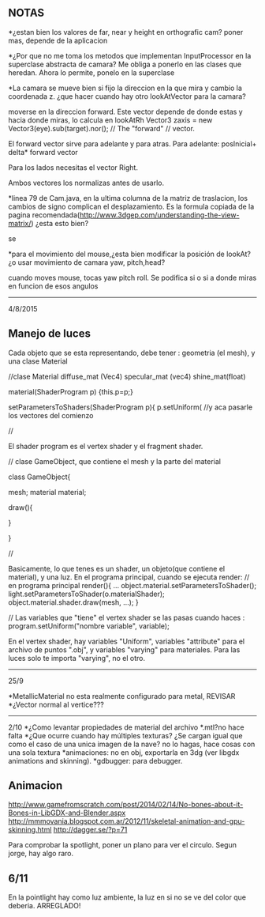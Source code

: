 NOTAS
------
*¿estan bien los valores de far, near y height en orthografic cam?
poner mas, depende de la aplicacion

*¿Por que no me toma los metodos que implementan InputProcessor en la superclase abstracta de camara? 
Me obliga a ponerlo en las clases que heredan.
Ahora lo permite, ponelo en la superclase

*La camara se mueve bien si fijo la direccion en la que mira y cambio la coordenada z. ¿que hacer cuando hay
 otro lookAtVector 
para la camara?

moverse en la direccion forward. Este vector depende de donde estas y hacia donde miras, lo calcula en  lookAtRh
Vector3 zaxis = new Vector3(eye).sub(target).nor(); // The "forward"
															// vector.
															
El forward vector sirve para adelante y para atras.
Para adelante: posInicial+ delta* forward vector

Para los lados necesitas el vector Right.


Ambos vectores los normalizas antes de usarlo.

															
															

*linea 79 de Cam.java, en la ultima columna de la matriz de traslacion, los cambios de signo complican el desplazamiento.
Es la formula copiada de la pagina recomendada(http://www.3dgep.com/understanding-the-view-matrix/) 
¿esta esto bien?

 se
 
*para el movimiento del mouse,¿esta bien modificar la posición de lookAt? ¿o usar movimiento de camara yaw, pitch,head?

cuando moves mouse, tocas yaw pitch roll. Se podifica si o si a donde miras en funcion de esos angulos


__________________________________
4/8/2015

Manejo de luces
--------------



Cada objeto que se esta representando, debe tener : geometria (el mesh), y una clase Material


//clase Material
diffuse_mat (Vec4)
specular_mat (vec4)
shine_mat(float)

material(ShaderProgram p)
	{this.p=p;}
	
	
setParametersToShaders(ShaderProgram p){
p.setUniform( //y aca pasarle los vectores del comienzo

//


El shader program es el vertex shader y el fragment shader.

// clase GameObject, que contiene el mesh y la parte del material

class GameObject{

mesh;
material material;
 	


draw(){



}

}


//


Basicamente, lo que tenes es un shader, un objeto(que contiene el material), y una luz.
En el programa principal, cuando se ejecuta render:
// en programa principal
		render(){
		...
		object.material.setParametersToShader();
		light.setParametersToShader(o.materialShader);
		object.material.shader.draw(mesh, ...);
		}
		
		


//
Las variables que "tiene" el vertex shader se las pasas cuando haces : program.setUniform("nombre variable", variable);

En el vertex shader, hay variables "Uniform", variables "attribute" para el archivo de puntos ".obj", y variables "varying" para materiales.
Para las luces solo te importa "varying", no el otro.
 
 --------------------
 25/9
 
 *MetallicMaterial no esta realmente configurado para metal, REVISAR
 *¿Vector normal al vertice???
 
 -------------------
 
 2/10
 *¿Como levantar propiedades de material del archivo *.mtl?no hace falta
 *¿Que ocurre cuando hay múltiples texturas? ¿Se cargan igual que como el caso de una unica imagen de la nave? no lo hagas, hace cosas con una sola textura
 *animaciones: no en obj, exportarla en 3dg (ver libgdx animations and skinning).
 *gdbugger: para debugger.
 
 
Animacion 
----
http://www.gamefromscratch.com/post/2014/02/14/No-bones-about-it-Bones-in-LibGDX-and-Blender.aspx
http://mmmovania.blogspot.com.ar/2012/11/skeletal-animation-and-gpu-skinning.html
http://dagger.se/?p=71


Para comprobar la spotlight, poner un plano para ver el circulo. Segun jorge, hay algo raro.

6/11
----
En la pointlight hay como luz ambiente, la luz en si no se ve del color que deberia.
ARREGLADO!
